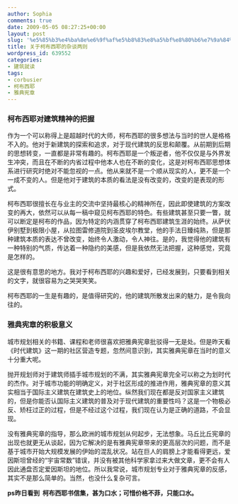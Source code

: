 ```yaml
---
author: Sophia
comments: true
date: 2009-05-05 08:27:25+00:00
layout: post
slug: '%e5%85%b3%e4%ba%8e%e6%9f%af%e5%b8%83%e8%a5%bf%e8%80%b6%e7%9a%84%e6%9d%82%e8%b0%88%e4%b8%a4%e5%88%99'
title: 关于柯布西耶的杂谈两则
wordpress_id: 639552
categories:
- 建筑就读
tags:
- corbusier
- 柯布西耶
- 雅典宪章
---
```


### 柯布西耶对建筑精神的把握


作为一个可以称得上是超越时代的大师，柯布西耶的很多想法与当时的世人是格格不入的。他对于新建筑的探索和追求，对于现代建筑的反思和颠覆。从前期到后期的思想转变，一直都是非常有趣的。柯布西耶是一个叛逆者，他不仅仅是与外界发生冲突，而且在不断的内省过程中他本人也在不断的变化，这是对柯布西耶思想体系进行研究时绝对不能忽视的一点。他从来就不是一个顺从现实的人，更不是一个一成不变的人。但是他对于建筑的本质的看法是没有改变的，改变的是表现的形式。

柯布西耶很擅长在与业主的交流中坚持最核心的精神所在，因此即使建筑的方案改变的再大，依然可以从每一稿中窥见柯布西耶的特色。有些建筑甚至只要一瞥，就可以断定是柯布的作品，因为特定的内涵贯穿了柯布西耶建筑生涯的始终。从萨伏伊别墅到极限小屋，从拉图雷修道院到圣皮埃尔教堂，他的手法日臻纯熟，但是那种建筑本质的表达不曾改变，始终令人激动，令人神往。是的，我觉得他的建筑有一种特别的气质，传达着一种隐约的美感，但是我依然无法把握，这种感觉，究竟是怎样的。

这是很有意思的地方。我对于柯布西耶的兴趣和爱好，已经发展到，只要看到相关的文字，就很容易为之哭哭笑笑。

柯布西耶的一生是有趣的，是值得研究的，他的建筑所散发出来的魅力，是令我向往的。


### 雅典宪章的积极意义


城市规划相关的书籍、课程和老师很喜欢把雅典宪章批驳得一无是处。但是昨天看《时代建筑》这一期的社区营造专题，忽然间意识到，其实雅典宪章在当时的意义十分重大呢。

抛开规划师对于建筑师插手城市规划的不满，其实雅典宪章完全可以称之为划时代的杰作。对于城市功能的明确定义，对于社区形成的推进作用，雅典宪章的意义其实相当于国际主义建筑在建筑史上的地位。纵然我们现在都是反对国家主义建筑的，但是你能否认国际主义建筑的普及对于现代建筑的重要性吗？这是一个物极必反、矫枉过正的过程，但是不经过这个过程，我们现在认为是正确的道路，不会显现。

没有雅典宪章的指导，那么欧洲的城市规划从何起步，无法想象。马丘比丘宪章的出现也就更无从谈起，因为它解决的是有雅典宪章带来的更高层次的问题，而不是基于城市开始大规模发展的伊始的混乱状况。站在巨人的肩膀上才能看得更远，爱因斯坦曾经的“宇宙常数”错误，并没有被其他科学家拿过来大做文章，更不会有人因此通盘否定爱因斯坦的地位。所以我常说，城市规划专业对于雅典宪章的反感，其实不是那么简单的。当然，也没什么复杂可言。

**ps昨日看到  柯布西耶书信集，甚为口水；可惜价格不菲，只能口水。**

